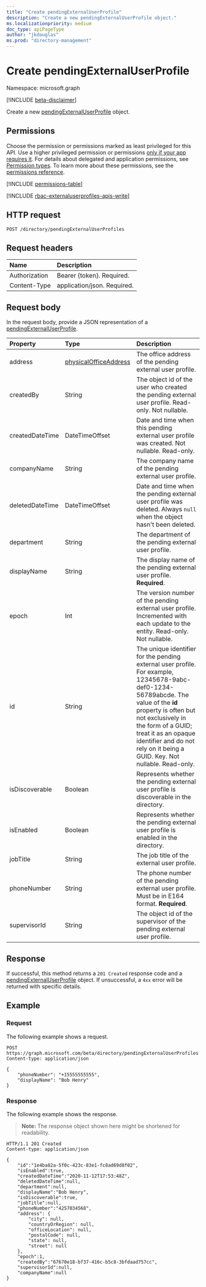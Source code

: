 ```yaml
---
title: "Create pendingExternalUserProfile"
description: "Create a new pendingExternalUserProfile object."
ms.localizationpriority: medium
doc_type: apiPageType
author: "jkdouglas"
ms.prod: "directory-management"
---
```


# Create pendingExternalUserProfile

Namespace: microsoft.graph

[!INCLUDE [beta-disclaimer](../../includes/beta-disclaimer.md)]

Create a new [pendingExternalUserProfile](../resources/pendingexternaluserprofile.md) object.

## Permissions

Choose the permission or permissions marked as least privileged for this API. Use a higher privileged permission or permissions [only if your app requires it](/graph/permissions-overview#best-practices-for-using-microsoft-graph-permissions). For details about delegated and application permissions, see [Permission types](/graph/permissions-overview#permission-types). To learn more about these permissions, see the [permissions reference](/graph/permissions-reference).

<!-- {
  "blockType": "permissions",
  "name": "directory-post-pendingexternaluserprofiles-permissions"
}
-->
[!INCLUDE [permissions-table](../includes/permissions/directory-post-pendingexternaluserprofiles-permissions.md)]

[!INCLUDE [rbac-externaluserprofiles-apis-write](../includes/rbac-for-apis/rbac-externaluserprofiles-apis-write.md)]

## HTTP request

<!-- { "blockType": "ignored" } -->

```http
POST /directory/pendingExternalUserProfiles
```

## Request headers

|Name|Description|
|:---------------|:----------|
|Authorization|Bearer {token}. Required.|
|Content-Type|application/json. Required.|

## Request body

In the request body, provide a JSON representation of a [pendingExternalUserProfile](../resources/pendingexternaluserprofile.md).

|Property|Type|Description|
|:---------------|:--------|:----------|
|address|[physicalOfficeAddress](../resources/physicalofficeaddress.md)|The office address of the pending external user profile.|
|createdBy|String|The object id of the user who created the pending external user profile. Read-only. Not nullable. |
|createdDateTime|DateTimeOffset|Date and time when this pending external user profile was created. Not nullable. Read-only. |
|companyName|String|The company name of the pending external user profile. |
|deletedDateTime|DateTimeOffset|Date and time when the pending external user profile was deleted. Always `null` when the object hasn't been deleted. |
|department|String|The department of the pending external user profile. |
|displayName|String|The display name of the pending external user profile. **Required**.|
|epoch|Int|The version number of the pending external user profile. Incremented with each update to the entity. Read-only. Not nullable.|
|id|String|The unique identifier for the pending external user profile. For example, 12345678-9abc-def0-1234-56789abcde. The value of the **id** property is often but not exclusively in the form of a GUID; treat it as an opaque identifier and do not rely on it being a GUID. Key. Not nullable. Read-only.|
|isDiscoverable|Boolean|Represents whether the pending external user profile is discoverable in the directory.|
|isEnabled|Boolean|Represents whether the pending external user profile is enabled in the directory.|
|jobTitle|String|The job title of the external user profile.|
|phoneNumber|String|The phone number of the pending external user profile. Must be in E164 format. **Required**.|
|supervisorId|String|The object id of the supervisor of the pending external user profile.|

## Response

If successful, this method returns a `201 Created` response code and a [pendingExternalUserProfile](../resources/pendingexternaluserprofile.md) object. If unsuccessful, a `4xx` error will be returned with specific details.

## Example

### Request

The following example shows a request.

<!-- {
  "blockType": "request",
  "name": "create_pendingexternaluserprofile"
}
-->

``` http
POST https://graph.microsoft.com/beta/directory/pendingExternalUserProfiles
Content-type: application/json

{
    "phoneNumber": "+15555555555",
    "displayName": "Bob Henry"
}
```

### Response

The following example shows the response.

>**Note:** The response object shown here might be shortened for readability.

<!-- {
  "blockType": "response",
  "truncated": true,
  "@odata.type": "microsoft.graph.pendingExternalUserProfile"
} -->

```http
HTTP/1.1 201 Created
Content-type: application/json

{
    "id":"1e4ba82a-5f0c-423c-83e1-fc8ad69d8f02",
    "isEnabled":true,
    "createdDateTime":"2020-11-12T17:53:48Z",
    "deletedDateTime":null,
    "department":null,
    "displayName":"Bob Henry",
    "isDiscoverable":true,
    "jobTitle":null,
    "phoneNumber":"4257034568",
    "address": {
        "city": null,
        "countryOrRegion": null,
        "officeLocation": null,
        "postalCode": null,
        "state": null,
        "street": null
    },
    "epoch":1,
    "createdBy":"67670e18-bf37-416c-b5c8-3bfdaad757cc",
    "supervisorId":null,
    "companyName":null
}
```
